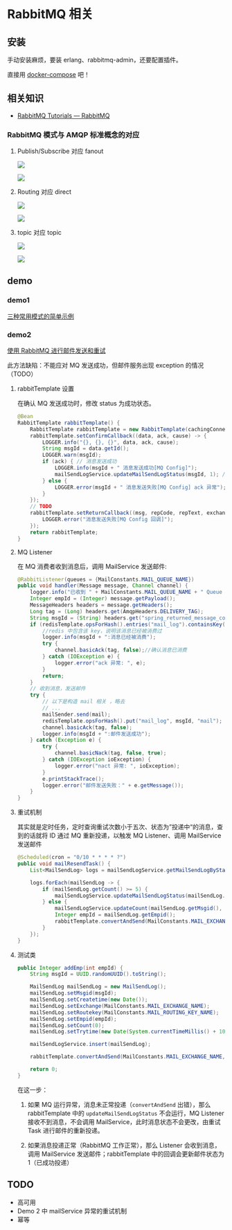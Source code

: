 # RabbitMQ 相关

## 安装

手动安装麻烦，要装 erlang、rabbitmq-admin，还要配置插件。

直接用 [docker-compose](https://docs.bolitao.xyz/Dev/Docker/compose%20conf/rabbitmq/) 吧！

## 相关知识

- [RabbitMQ Tutorials — RabbitMQ](https://www.rabbitmq.com/getstarted.html)

### RabbitMQ 模式与 AMQP 标准概念的对应

1. Publish/Subscribe 对应 fanout

    ![](https://cdn.jsdelivr.net/gh/bolitao/PicRepository/img/20210307121741.png)

    ![](https://cdn.jsdelivr.net/gh/bolitao/PicRepository/img/20210307121717.png)

2. Routing 对应 direct

    ![](https://cdn.jsdelivr.net/gh/bolitao/PicRepository/img/20210307122154.png)

    ![](https://cdn.jsdelivr.net/gh/bolitao/PicRepository/img/20210307121830.png)

1. topic 对应 topic

    ![](https://cdn.jsdelivr.net/gh/bolitao/PicRepository/img/20210307122222.png)

    ![](https://cdn.jsdelivr.net/gh/bolitao/PicRepository/img/20210307121843.png)

## demo

### demo1

[三种常用模式的简单示例](https://github.com/bolitao/simpmqdemo)

### demo2

[使用 RabbitMQ 进行邮件发送和重试](https://github.com/bolitao/mqdemo)

此方法缺陷：不能应对 MQ 发送成功，但邮件服务出现 exception 的情况（TODO）

1. rabbitTemplate 设置

    在确认 MQ 发送成功时，修改 status 为成功状态。

    ``` java
    @Bean
    RabbitTemplate rabbitTemplate() {
        RabbitTemplate rabbitTemplate = new RabbitTemplate(cachingConnectionFactory);
        rabbitTemplate.setConfirmCallback((data, ack, cause) -> {
            LOGGER.info("{}, {}, {}", data, ack, cause);
            String msgId = data.getId();
            LOGGER.warn(msgId);
            if (ack) { // 消息发送成功
                LOGGER.info(msgId + " 消息发送成功[MQ Config]");
                mailSendLogService.updateMailSendLogStatus(msgId, 1); // 修改记录表中为成功
            } else {
                LOGGER.error(msgId + " 消息发送失败[MQ Config] ack 异常");
            }
        });
        // TODO
        rabbitTemplate.setReturnCallback((msg, repCode, repText, exchange, routingKey) -> {
            LOGGER.error("消息发送失败[MQ Config 回调]");
        });
        return rabbitTemplate;
    }
    ```

1. MQ Listener

    在 MQ 消费者收到消息后，调用 MailService 发送邮件:

    ``` java
    @RabbitListener(queues = {MailConstants.MAIL_QUEUE_NAME})
    public void handler(Message message, Channel channel) {
        logger.info("已收到 " + MailConstants.MAIL_QUEUE_NAME + " Queue 的消息，开始邮件发送");
        Integer empId = (Integer) message.getPayload();
        MessageHeaders headers = message.getHeaders();
        Long tag = (Long) headers.get(AmqpHeaders.DELIVERY_TAG);
        String msgId = (String) headers.get("spring_returned_message_correlation");
        if (redisTemplate.opsForHash().entries("mail_log").containsKey(msgId)) {
            //redis 中包含该 key，说明该消息已经被消费过
            logger.info(msgId + ":消息已经被消费");
            try {
                channel.basicAck(tag, false);//确认消息已消费
            } catch (IOException e) {
                logger.error("ack 异常: ", e);
            }
            return;
        }
        // 收到消息，发送邮件
        try {
            // 以下是构造 mail 相关 ，略去
            // ...
            mailSender.send(mail);
            redisTemplate.opsForHash().put("mail_log", msgId, "mail");
            channel.basicAck(tag, false);
            logger.info(msgId + ":邮件发送成功");
        } catch (Exception e) {
            try {
                channel.basicNack(tag, false, true);
            } catch (IOException ioException) {
                logger.error("nact 异常: ", ioException);
            }
            e.printStackTrace();
            logger.error("邮件发送失败：" + e.getMessage());
        }
    }
    ```

1. 重试机制

    其实就是定时任务，定时查询重试次数小于五次、状态为”投递中“的消息，查到的话就将 ID 通过 MQ 重新投递，以触发 MQ Listener、调用 MailService 发送邮件

    ``` java
    @Scheduled(cron = "0/10 * * * * ?")
    public void mailResendTask() {
        List<MailSendLog> logs = mailSendLogService.getMailSendLogByStatus();

        logs.forEach(mailSendLog -> {
            if (mailSendLog.getCount() >= 5) {
                mailSendLogService.updateMailSendLogStatus(mailSendLog.getMsgid(), 2);
            } else {
                mailSendLogService.updateCount(mailSendLog.getMsgid(), new Date());
                Integer empId = mailSendLog.getEmpid();
                rabbitTemplate.convertAndSend(MailConstants.MAIL_EXCHANGE_NAME, MailConstants.MAIL_ROUTING_KEY_NAME, empId, new CorrelationData(mailSendLog.getMsgid()));
            }
        });
    }
    ```

1. 测试类

    ``` java
    public Integer addEmp(int empId) {
        String msgId = UUID.randomUUID().toString();

        MailSendLog mailSendLog = new MailSendLog();
        mailSendLog.setMsgid(msgId);
        mailSendLog.setCreatetime(new Date());
        mailSendLog.setExchange(MailConstants.MAIL_EXCHANGE_NAME);
        mailSendLog.setRoutekey(MailConstants.MAIL_ROUTING_KEY_NAME);
        mailSendLog.setEmpid(empId);
        mailSendLog.setCount(0);
        mailSendLog.setTrytime(new Date(System.currentTimeMillis() + 1000L * 60 * MailConstants.MSG_TIMEOUT));

        mailSendLogService.insert(mailSendLog);

        rabbitTemplate.convertAndSend(MailConstants.MAIL_EXCHANGE_NAME, MailConstants.MAIL_ROUTING_KEY_NAME, empId, new CorrelationData(msgId));

        return 0;
    }
    ```

    在这一步：

    1. 如果 MQ 运行异常，消息未正常投递（`convertAndSend` 出错），那么 rabbitTemplate 中的 `updateMailSendLogStatus` 不会运行，MQ Listener 接收不到消息，不会调用 MailService，此时消息状态不会更改，由重试 Task 进行邮件的重新投递。

    2. 如果消息投递正常（RabbitMQ 工作正常），那么 Listener 会收到消息，调用 MailService 发送邮件；rabbitTemplate 中的回调会更新邮件状态为 1（已成功投递）

## TODO <!--TODO-->

- 高可用
- Demo 2 中 mailService 异常的重试机制
- 幂等
